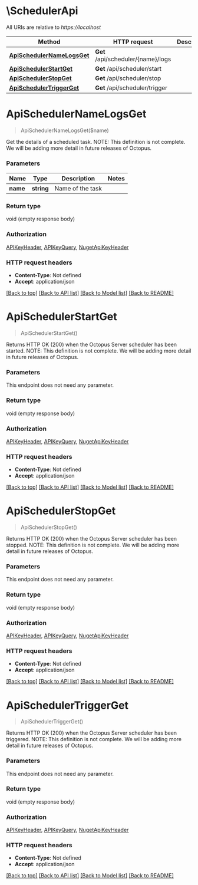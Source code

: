 # \SchedulerApi

All URIs are relative to *https://localhost*

Method | HTTP request | Description
------------- | ------------- | -------------
[**ApiSchedulerNameLogsGet**](SchedulerApi.md#ApiSchedulerNameLogsGet) | **Get** /api/scheduler/{name}/logs | 
[**ApiSchedulerStartGet**](SchedulerApi.md#ApiSchedulerStartGet) | **Get** /api/scheduler/start | 
[**ApiSchedulerStopGet**](SchedulerApi.md#ApiSchedulerStopGet) | **Get** /api/scheduler/stop | 
[**ApiSchedulerTriggerGet**](SchedulerApi.md#ApiSchedulerTriggerGet) | **Get** /api/scheduler/trigger | 


# **ApiSchedulerNameLogsGet**
> ApiSchedulerNameLogsGet($name)



Get the details of a scheduled task.  NOTE: This definition is not complete. We will be adding more detail in future releases of Octopus.


### Parameters

Name | Type | Description  | Notes
------------- | ------------- | ------------- | -------------
 **name** | **string**| Name of the task | 

### Return type

void (empty response body)

### Authorization

[APIKeyHeader](../README.md#APIKeyHeader), [APIKeyQuery](../README.md#APIKeyQuery), [NugetApiKeyHeader](../README.md#NugetApiKeyHeader)

### HTTP request headers

 - **Content-Type**: Not defined
 - **Accept**: application/json

[[Back to top]](#) [[Back to API list]](../README.md#documentation-for-api-endpoints) [[Back to Model list]](../README.md#documentation-for-models) [[Back to README]](../README.md)

# **ApiSchedulerStartGet**
> ApiSchedulerStartGet()



Returns HTTP OK (200) when the Octopus Server scheduler has been started.  NOTE: This definition is not complete. We will be adding more detail in future releases of Octopus.


### Parameters
This endpoint does not need any parameter.

### Return type

void (empty response body)

### Authorization

[APIKeyHeader](../README.md#APIKeyHeader), [APIKeyQuery](../README.md#APIKeyQuery), [NugetApiKeyHeader](../README.md#NugetApiKeyHeader)

### HTTP request headers

 - **Content-Type**: Not defined
 - **Accept**: application/json

[[Back to top]](#) [[Back to API list]](../README.md#documentation-for-api-endpoints) [[Back to Model list]](../README.md#documentation-for-models) [[Back to README]](../README.md)

# **ApiSchedulerStopGet**
> ApiSchedulerStopGet()



Returns HTTP OK (200) when the Octopus Server scheduler has been stopped.  NOTE: This definition is not complete. We will be adding more detail in future releases of Octopus.


### Parameters
This endpoint does not need any parameter.

### Return type

void (empty response body)

### Authorization

[APIKeyHeader](../README.md#APIKeyHeader), [APIKeyQuery](../README.md#APIKeyQuery), [NugetApiKeyHeader](../README.md#NugetApiKeyHeader)

### HTTP request headers

 - **Content-Type**: Not defined
 - **Accept**: application/json

[[Back to top]](#) [[Back to API list]](../README.md#documentation-for-api-endpoints) [[Back to Model list]](../README.md#documentation-for-models) [[Back to README]](../README.md)

# **ApiSchedulerTriggerGet**
> ApiSchedulerTriggerGet()



Returns HTTP OK (200) when the Octopus Server scheduler has been triggered.  NOTE: This definition is not complete. We will be adding more detail in future releases of Octopus.


### Parameters
This endpoint does not need any parameter.

### Return type

void (empty response body)

### Authorization

[APIKeyHeader](../README.md#APIKeyHeader), [APIKeyQuery](../README.md#APIKeyQuery), [NugetApiKeyHeader](../README.md#NugetApiKeyHeader)

### HTTP request headers

 - **Content-Type**: Not defined
 - **Accept**: application/json

[[Back to top]](#) [[Back to API list]](../README.md#documentation-for-api-endpoints) [[Back to Model list]](../README.md#documentation-for-models) [[Back to README]](../README.md)

